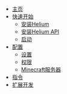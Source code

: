 * [主页](/zh-cn/)
* [快速开始]()
  * [安装Helium](/zh-cn/install.md)
  * [安装Helium API](/zh-cn/installapi.md)
  * [启动](/zh-cn/launch.md)
* [配置]() 
  * [设置](/zh-cn/settings.md)
  * [权限](/zh-cn/permission.md)
  * [Minecraft服务器](/zh-cn/server.md)
* [指令](/zh-cn/command.md)
* [扩展开发]()